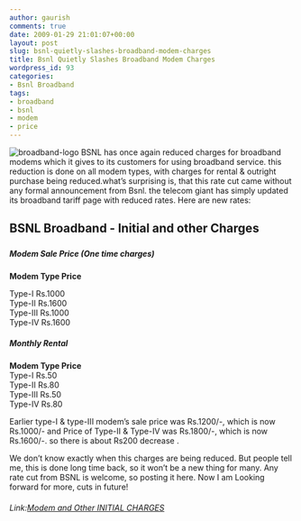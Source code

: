```yaml
---
author: gaurish
comments: true
date: 2009-01-29 21:01:07+00:00
layout: post
slug: bsnl-quietly-slashes-broadband-modem-charges
title: Bsnl Quietly Slashes Broadband Modem Charges
wordpress_id: 93
categories:
- Bsnl Broadband
tags:
- broadband
- bsnl
- modem
- price
---
```


![broadband-logo](http://www.gaurishsharma.com/wp-content/uploads/2009/01/broadbandlogo.jpg) BSNL has once again reduced charges for broadband modems which it gives to its customers for using broadband service. this reduction is done on all modem types, with charges for rental & outright purchase being reduced.what’s surprising is, that this rate cut came without any formal announcement from Bsnl. the telecom giant has simply updated its broadband tariff page with reduced rates. Here are new rates:

 

## BSNL Broadband - Initial and other Charges

 

##### 

 

##### Modem Sale Price (One time charges)

 

**Modem Type Price**

 

Type-I Rs.1000      
Type-II Rs.1600       
Type-III Rs.1000       
Type-IV Rs.1600

 

    


 

##### Monthly Rental

 

**Modem Type Price**       
Type-I Rs.50       
Type-II Rs.80       
Type-III Rs.50       
Type-IV Rs.80

 

Earlier type-I & type-III modem’s sale price was Rs.1200/-, which is now Rs.1000/- and Price of Type-II & Type-IV was Rs.1800/-, which is now Rs.1600/-. so there is about Rs200 decrease .

 

We don’t know exactly when this charges are being reduced. But people tell me, this is done long time back, so it won’t be a new thing for many. Any rate cut from BSNL is welcome, so posting it here. Now I am Looking forward for more, cuts in future!

 

 

###### Link:[Modem and Other INITIAL CHARGES](http://bsnl.in/service/bbtariff/initial.htm)
